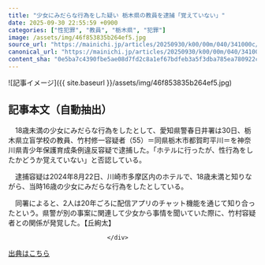 ```yaml
---
title: "少女にみだらな行為をした疑い 栃木県の教員を逮捕「覚えていない」"
date: 2025-09-30 22:55:59 +0900
categories: ["性犯罪", "教員", "栃木県", "犯罪"]
image: /assets/img/46f853835b264ef5.jpg
source_url: "https://mainichi.jp/articles/20250930/k00/00m/040/341000c/"
canonical_url: "https://mainichi.jp/articles/20250930/k00/00m/040/341000c/"
content_sha: "0e5ba7c4390fbe5ae08d7fd2c8a1ef67bdfeb3a5f3dba785ea780922c1d1fe95"
---
```


![記事イメージ]({{ site.baseurl }}/assets/img/46f853835b264ef5.jpg)

## 記事本文（自動抽出）
<div><section class="articledetail-body" id="articledetail-body">






<p>　18歳未満の少女にみだらな行為をしたとして、愛知県警春日井署は30日、栃木県立盲学校の教員、竹村修一容疑者（55）＝同県栃木市都賀町平川＝を神奈川県青少年保護育成条例違反容疑で逮捕した。「ホテルに行ったが、性行為をしたかどうか覚えていない」と否認している。</p>

<p>　逮捕容疑は2024年8月22日、川崎市多摩区内のホテルで、18歳未満と知りながら、当時16歳の少女にみだらな行為をしたとしている。</p>

	


<p>　同署によると、2人は20年ごろに配信アプリのチャット機能を通じて知り合ったという。県警が別の事案に関連して少女から事情を聞いていた際に、竹村容疑者との関係が発覚した。【丘絢太】</p>


</section>






								</div>

[出典はこちら](https://mainichi.jp/articles/20250930/k00/00m/040/341000c/)
